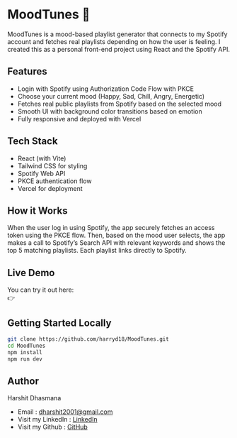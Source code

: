 # MoodTunes 🎵

MoodTunes is a mood-based playlist generator that connects to my Spotify account and fetches real playlists depending on how the user is feeling. I created this as a personal front-end project using React and the Spotify API.

## Features

- Login with Spotify using Authorization Code Flow with PKCE
- Choose your current mood (Happy, Sad, Chill, Angry, Energetic)
- Fetches real public playlists from Spotify based on the selected mood
- Smooth UI with background color transitions based on emotion
- Fully responsive and deployed with Vercel

## Tech Stack

- React (with Vite)
- Tailwind CSS for styling
- Spotify Web API
- PKCE authentication flow
- Vercel for deployment

## How it Works

When the user log in using Spotify, the app securely fetches an access token using the PKCE flow. Then, based on the mood user selects, the app makes a call to Spotify’s Search API with relevant keywords and shows the top 5 matching playlists. Each playlist links directly to Spotify.

## Live Demo

You can try it out here:  
👉 

## Getting Started Locally

```bash
git clone https://github.com/harryd18/MoodTunes.git
cd MoodTunes
npm install
npm run dev
```

## Author

Harshit Dhasmana  
- Email : [dharshit2001@gmail.com](mailto:dharshit2001@gmail.com) 
- Visit my LinkedIn : [LinkedIn](https://www.linkedin.com/in/harshit-dhasmana-15b9342bb)  
- Visit my Github : [GitHub](https://github.com/harryd18)

